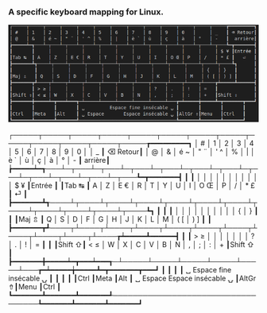 ### A specific keyboard mapping for Linux.


<img src="keyboard_mapping.png"
     alt=""
 />

┌─────┬─────┬─────┬─────┬─────┬─────┬─────┬─────┬─────┬─────┬─────┬─────┬─────┲━━━━━━━━━┓
│ #   │ 1   │ 2   │ 3   │ 4   │ 5   │ 6   │ 7   │ 8   │ 9   │ 0   │     │ _   ┃ ⌫ Retour┃
│ @   │ &   │ é ~ │ " ¨ │ ' ^ │ %   │ |   │ è ` │ ù   │ ç   │ à   │ °   │ -   ┃  arrière┃
┢━━━━━┷━┱───┴─┬───┴─┬───┴─┬───┴─┬───┴─┬───┴─┬───┴─┬───┴─┬───┴─┬───┴─┬───┴─┬───┺━┳━━━━━━━┫
┃       ┃     │     │     │     │     │     │     │     │     │     │     │ $ ¥ ┃Entrée ┃
┃Tab ↹  ┃ A   │ Z   │ E € │ R   │ T   │ Y   │ U   │ I   │ O Œ │ P   │ /   │ * £ ┃   ⏎   ┃
┣━━━━━━━┻┱────┴┬────┴┬────┴┬────┴┬────┴┬────┴┬────┴┬────┴┬────┴┬────┴┬────┴┬────┺┓      ┃
┃        ┃     │     │     │     │     │     │     │     │     │     │ {   │ }   ┃      ┃
┃Maj ⇬   ┃ Q   │ S   │ D   │ F   │ G   │ H   │ J   │ K   │ L   │ M   │ ( [ │ ) ] ┃      ┃
┣━━━━━━━┳┹────┬┴────┬┴────┬┴────┬┴────┬┴────┬┴────┬┴────┬┴────┬┴────┬┴────┲┷━━━━━┻━━━━━━┫
┃       ┃ > ≥ │     │     │     │     │     │     │ ?   │ .   │ !   │ =   ┃             ┃
┃Shift ⇧┃ < ≤ │ W   │ X   │ C   │ V   │ B   │ N   │ ,   │ ;   │ :   │ +   ┃Shift ⇧      ┃
┣━━━━━━━╋━━━━━┷━┳━━━┷━━━┱─┴─────┴─────┴─────┴─────┴─────┴───┲━┷━━━━━╈━━━━━┻━┳━━━━━━━┳━━━┛
┃       ┃       ┃       ┃ ␣         Espace fine insécable ⍽ ┃       ┃       ┃       ┃
┃Ctrl   ┃Meta   ┃Alt    ┃ ␣ Espace       Espace insécable ⍽ ┃AltGr ⇮┃Menu   ┃Ctrl   ┃
┗━━━━━━━┻━━━━━━━┻━━━━━━━┹───────────────────────────────────┺━━━━━━━┻━━━━━━━┻━━━━━━━┛
